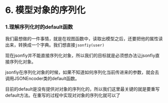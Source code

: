 # 6. 模型对象的序列化

### 1.理解序列化时的default函数

我们最想做的一件事情，就是在视图函数中，读取出模型之后，还要把他的属性读出来，转换成一个字典。我们想直接```jsonfiy(user)```

现在jsonfiy并不能直接序列化对象，所以我们的目标就是必须想办法让jsonfiy直接序列化对象。

jsonfiy在序列化对象的时候，如果不知道如何序列化当前传进来的参数，就会去调用JSONEncoder类的default函数。

目前的default是没有提供对对象的序列化的，所以我们这里最关键的就是要重写default方法。在重写的过程中实现对对象的序列化就可以了